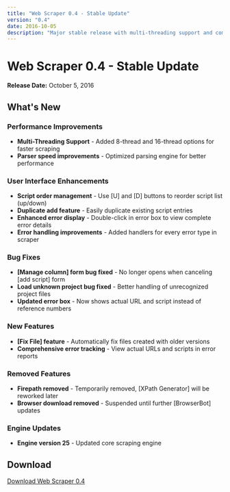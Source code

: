 ```yaml
---
title: "Web Scraper 0.4 - Stable Update"
version: "0.4"
date: 2016-10-05
description: "Major stable release with multi-threading support and comprehensive error handling"
---
```


# Web Scraper 0.4 - Stable Update

**Release Date:** October 5, 2016

## What's New

### Performance Improvements
- **Multi-Threading Support** - Added 8-thread and 16-thread options for faster scraping
- **Parser speed improvements** - Optimized parsing engine for better performance

### User Interface Enhancements
- **Script order management** - Use [U] and [D] buttons to reorder script list (up/down)
- **Duplicate add feature** - Easily duplicate existing script entries
- **Enhanced error display** - Double-click in error box to view complete error details
- **Error handling improvements** - Added handlers for every error type in scraper

### Bug Fixes
- **[Manage column] form bug fixed** - No longer opens when canceling [add script] form
- **Load unknown project bug fixed** - Better handling of unrecognized project files
- **Updated error box** - Now shows actual URL and script instead of reference numbers

### New Features
- **[Fix File] feature** - Automatically fix files created with older versions
- **Comprehensive error tracking** - View actual URLs and scripts in error reports

### Removed Features
- **Firepath removed** - Temporarily removed, [XPath Generator] will be reworked later  
- **Browser download removed** - Suspended until further [BrowserBot] updates

### Engine Updates
- **Engine version 25** - Updated core scraping engine

## Download

[Download Web Scraper 0.4](https://example.com/download)
